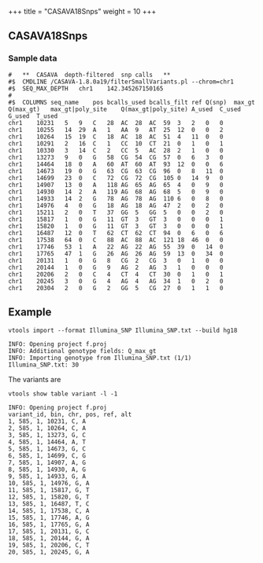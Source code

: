 +++
title = "CASAVA18Snps"
weight = 10
+++

## CASAVA18Snps

### Sample data

    #	**	CASAVA	depth-filtered	snp	calls	**
    #$	CMDLINE	/CASAVA-1.8.0a19/filterSmallVariants.pl	--chrom=chr1
    #$	SEQ_MAX_DEPTH	chr1	142.345267150165
    #
    #$	COLUMNS	seq_name	pos	bcalls_used	bcalls_filt	ref	Q(snp)	max_gt	Q(max_gt)	max_gt|poly_site	Q(max_gt|poly_site)	A_used	C_used	G_used	T_used
    chr1	10231	5	9	C	28	AC	28	AC	59	3	2	0	0
    chr1	10255	14	29	A	1	AA	9	AT	25	12	0	0	2
    chr1	10264	15	19	C	18	AC	18	AC	51	4	11	0	0
    chr1	10291	2	16	C	1	CC	10	CT	21	0	1	0	1
    chr1	10330	3	14	C	2	CC	5	AC	28	2	1	0	0
    chr1	13273	9	0	G	58	CG	54	CG	57	0	6	3	0
    chr1	14464	18	0	A	60	AT	60	AT	93	12	0	0	6
    chr1	14673	19	0	G	63	CG	63	CG	96	0	8	11	0
    chr1	14699	23	0	C	72	CG	72	CG	105	0	14	9	0
    chr1	14907	13	0	A	118	AG	65	AG	65	4	0	9	0
    chr1	14930	14	2	A	119	AG	68	AG	68	5	0	9	0
    chr1	14933	14	2	G	78	AG	78	AG	110	6	0	8	0
    chr1	14976	4	0	G	18	AG	18	AG	47	2	0	2	0
    chr1	15211	2	0	T	37	GG	5	GG	5	0	0	2	0
    chr1	15817	1	0	G	11	GT	3	GT	3	0	0	0	1
    chr1	15820	1	0	G	11	GT	3	GT	3	0	0	0	1
    chr1	16487	12	0	T	62	CT	62	CT	94	0	6	0	6
    chr1	17538	64	0	C	88	AC	88	AC	121	18	46	0	0
    chr1	17746	53	1	A	22	AG	22	AG	55	39	0	14	0
    chr1	17765	47	1	G	26	AG	26	AG	59	13	0	34	0
    chr1	20131	1	0	G	8	CG	2	CG	3	0	1	0	0
    chr1	20144	1	0	G	9	AG	2	AG	3	1	0	0	0
    chr1	20206	2	0	C	4	CT	4	CT	30	0	1	0	1
    chr1	20245	3	0	G	4	AG	4	AG	34	1	0	2	0
    chr1	20304	2	0	G	2	GG	5	CG	27	0	1	1	0
    



## Example

    vtools import --format Illumina_SNP Illumina_SNP.txt --build hg18
    
    INFO: Opening project f.proj
    INFO: Additional genotype fields: Q_max_gt
    INFO: Importing genotype from Illumina_SNP.txt (1/1)
    Illumina_SNP.txt: 30
    

The variants are 



    vtools show table variant -l -1
    
    INFO: Opening project f.proj
    variant_id, bin, chr, pos, ref, alt
    1, 585, 1, 10231, C, A
    2, 585, 1, 10264, C, A
    3, 585, 1, 13273, G, C
    4, 585, 1, 14464, A, T
    5, 585, 1, 14673, G, C
    6, 585, 1, 14699, C, G
    7, 585, 1, 14907, A, G
    8, 585, 1, 14930, A, G
    9, 585, 1, 14933, G, A
    10, 585, 1, 14976, G, A
    11, 585, 1, 15817, G, T
    12, 585, 1, 15820, G, T
    13, 585, 1, 16487, T, C
    14, 585, 1, 17538, C, A
    15, 585, 1, 17746, A, G
    16, 585, 1, 17765, G, A
    17, 585, 1, 20131, G, C
    18, 585, 1, 20144, G, A
    19, 585, 1, 20206, C, T
    20, 585, 1, 20245, G, A
